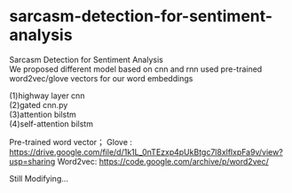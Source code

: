 # sarcasm-detection-for-sentiment-analysis
Sarcasm Detection for Sentiment Analysis\
We proposed different model based on cnn and rnn used pre-trained word2vec/glove vectors for our word embeddings

(1)highway layer cnn\
(2)gated cnn.py\
(3)attention bilstm\
(4)self-attention bilstm



Pre-trained word vector；
Glove :
https://drive.google.com/file/d/1k1L_0nTEzxp4pUkBtgc7l8xlflxpFa9v/view?usp=sharing
Word2vec: 
https://code.google.com/archive/p/word2vec/

Still Modifying...
